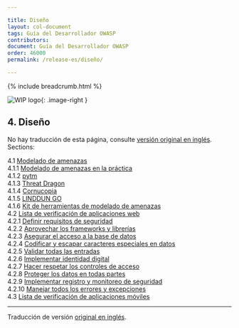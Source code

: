 ```yaml
---

title: Diseño
layout: col-document
tags: Guía del Desarrollador OWASP
contributors:
document: Guía del Desarrollador OWASP
order: 46000
permalink: /release-es/diseño/

---
```


{% include breadcrumb.html %}

<style type="text/css">
.image-right {
  height: 180px;
  display: block;
  margin-left: auto;
  margin-right: auto;
  float: right;
}
</style>

![WIP logo](../../../assets/images/dg_wip.png "Trabajo en curso"){: .image-right }

## 4. Diseño

No hay traducción de esta página, consulte [versión original en inglés][release0600].
Sections:

4.1 [Modelado de amenazas](01-threat-modeling/toc.md)  
4.1.1 [Modelado de amenazas en la práctica](01-threat-modeling/01-threat-modeling.md)  
4.1.2 [pytm](01-threat-modeling/02-pytm.md)  
4.1.3 [Threat Dragon](01-threat-modeling/03-threat-dragon.md)  
4.1.4 [Cornucopia](01-threat-modeling/04-cornucopia.md)  
4.1.5 [LINDDUN GO](01-threat-modeling/05-linddun-go.md)  
4.1.6 [Kit de herramientas de modelado de amenazas](01-threat-modeling/06-toolkit.md)  
4.2 [Lista de verificación de aplicaciones web](02-web-app-checklist/toc.md)  
4.2.1 [Definir requisitos de seguridad](02-web-app-checklist/01-define-security-requirements.md)  
4.2.2 [Aprovechar los frameworks y librerías](02-web-app-checklist/02-frameworks-libraries.md)  
4.2.3 [Asegurar el acceso a la base de datos](02-web-app-checklist/03-secure-database-access.md)  
4.2.4 [Codificar y escapar caracteres especiales en datos](02-web-app-checklist/04-encode-escape-data.md)  
4.2.5 [Validar todas las entradas](02-web-app-checklist/05-validate-inputs.md)  
4.2.6 [Implementar identidad digital](02-web-app-checklist/06-digital-identity.md)  
4.2.7 [Hacer respetar los controles de acceso](02-web-app-checklist/07-access-controls.md)  
4.2.8 [Proteger los datos en todas partes](02-web-app-checklist/08-protect-data.md)  
4.2.9 [Implementar registro y monitoreo de seguridad](02-web-app-checklist/09-logging-monitoring.md)  
4.2.10 [Manejar todos los errores y excepciones](02-web-app-checklist/10-handle-errors-exceptions.md)  
4.3 [Lista de verificación de aplicaciones móviles](03-mas-checklist.md)  

----

Traducción de versión [original en inglés][release0600].

[release0600]: https://github.com/OWASP/www-project-developer-guide/blob/main/release/06-design/toc.md
